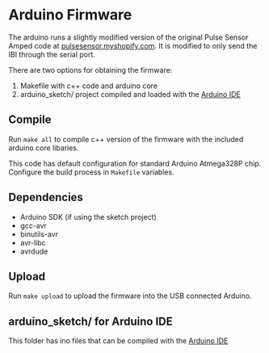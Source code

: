 # Arduino Firmware

The arduino runs a slightly modified version of the original Pulse Sensor Amped code at [pulsesensor.myshopify.com](http://pulsesensor.myshopify.com/pages/code-and-guide). It is modified to only send the IBI through the serial port.

There are two options for obtaining the firmware:

1. Makefile with c++ code and arduino core 
2. arduino_sketch/ project compiled and loaded with the [Arduino IDE](http://arduino.cc/en/Main/Software)

## Compile

Run `make all` to compile c++ version of the firmware with the included arduino core libaries. 

This code has default configuration for standard Arduino Atmega328P chip. Configure the build process in `Makefile` variables.

## Dependencies

* Arduino SDK (if using the sketch project)
* gcc-avr
* binutils-avr
* avr-libc
* avrdude

## Upload

Run `make upload` to upload the firmware into the USB connected Arduino.


## arduino_sketch/ for Arduino IDE

This folder has ino files that can be compiled with the [Arduino IDE](http://arduino.cc/en/Main/Software)
